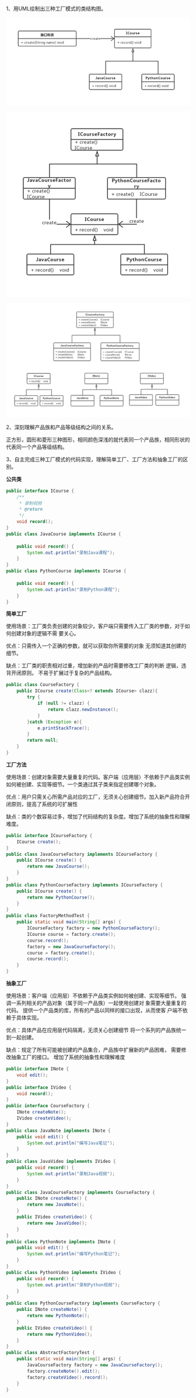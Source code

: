 1、用UML绘制出三种工厂模式的类结构图。

![简单工厂](./image/简单工厂.png)

![工厂方法](./image/工厂方法.png)



![抽象工厂](image/抽象工厂.png)



2、深刻理解产品族和产品等级结构之间的关系。

正方形，圆形和菱形三种图形，相同颜色深浅的就代表同一个产品族，相同形状的代表同一个产品等级结构。

3、自主完成三种工厂模式的代码实现，理解简单工厂、工厂方法和抽象工厂的区别。

**公共类**

```java
public interface ICourse {
    /**
     * 录制视频
     * @return
     */
    void record();
}
public class JavaCourse implements ICourse {

    public void record() {
        System.out.println("录制Java课程");
    }
}
public class PythonCourse implements ICourse {

    public void record() {
        System.out.println("录制Python课程");
    }
}
```

**简单工厂**

使用场景：工厂类负责创建的对象较少。客户端只需要传入工厂类的参数，对于如何创建对象的逻辑不需 要关心。

优点：只需传入一个正确的参数，就可以获取你所需要的对象 无须知道其创建的细节。

缺点：工厂类的职责相对过重，增加新的产品时需要修改工厂类的判断 逻辑，违背开闭原则。
不易于扩展过于复杂的产品结构。

```java
public class CourseFactory {
    public ICourse create(Class<? extends ICourse> clazz){
        try {
            if (null != clazz) {
                return clazz.newInstance();
            }
        }catch (Exception e){
            e.printStackTrace();
        }
        return null;
    }
}
```

**工厂方法**

使用场景：创建对象需要大量重复的代码。客户端（应用层）不依赖于产品类实例如何被创建、实现等细节。一个类通过其子类来指定创建哪个对象。

优点：用户只需关心所需产品对应的工厂，无须关心创建细节。加入新产品符合开闭原则，提高了系统的可扩展性

缺点：类的个数容易过多，增加了代码结构的复杂度。增加了系统的抽象性和理解难度。

```java
public interface ICourseFactory {
    ICourse create();
}
public class JavaCourseFactory implements ICourseFactory {
    public ICourse create() {
        return new JavaCourse();
    }
}
public class PythonCourseFactory implements ICourseFactory {
    public ICourse create() {
        return new PythonCourse();
    }
}
public class FactoryMethodTest {
    public static void main(String[] args) {
        ICourseFactory factory = new PythonCourseFactory();
        ICourse course = factory.create();
        course.record();
        factory = new JavaCourseFactory();
        course = factory.create();
        course.record();
    }
}
```

**抽象工厂**

使用场景：客户端（应用层）不依赖于产品类实例如何被创建、实现等细节。
强调一系列相关的产品对象（属于同一产品族）一起使用创建对 象需要大量重复的代码。
提供一个产品类的库，所有的产品以同样的接口出现，从而使客 户端不依赖于具体实现。

优点：具体产品在应用层代码隔离，无须关心创建细节
将一个系列的产品族统一到一起创建。

缺点：规定了所有可能被创建的产品集合，产品族中扩展新的产品困难， 需要修改抽象工厂的接口。
增加了系统的抽象性和理解难度

```java
public interface INote {
    void edit();
}
public interface IVideo {
    void record();
}
public interface CourseFactory {
    INote createNote();
    IVideo createVideo();
}
public class JavaNote implements INote {
    public void edit() {
        System.out.println("编写Java笔记");
    }
}
public class JavaVideo implements IVideo {
    public void record() {
        System.out.println("录制Java视频");
    }
}
public class JavaCourseFactory implements CourseFactory {
    public INote createNote() {
        return new JavaNote();
    }
    public IVideo createVideo() {
        return new JavaVideo();
    }
}
public class PythonNote implements INote {
    public void edit() {
        System.out.println("编写Python笔记");
    }
}
public class PythonVideo implements IVideo {
    public void record() {
        System.out.println("录制Python视频");
    }
}
public class PythonCourseFactory implements CourseFactory {
    public INote createNote() {
        return new PythonNote();
    }
    public IVideo createVideo() {
        return new PythonVideo();
    }
}
public class AbstractFactoryTest {
    public static void main(String[] args) {
        JavaCourseFactory factory = new JavaCourseFactory();
        factory.createNote().edit();
        factory.createVideo().record();
    }
}
```



